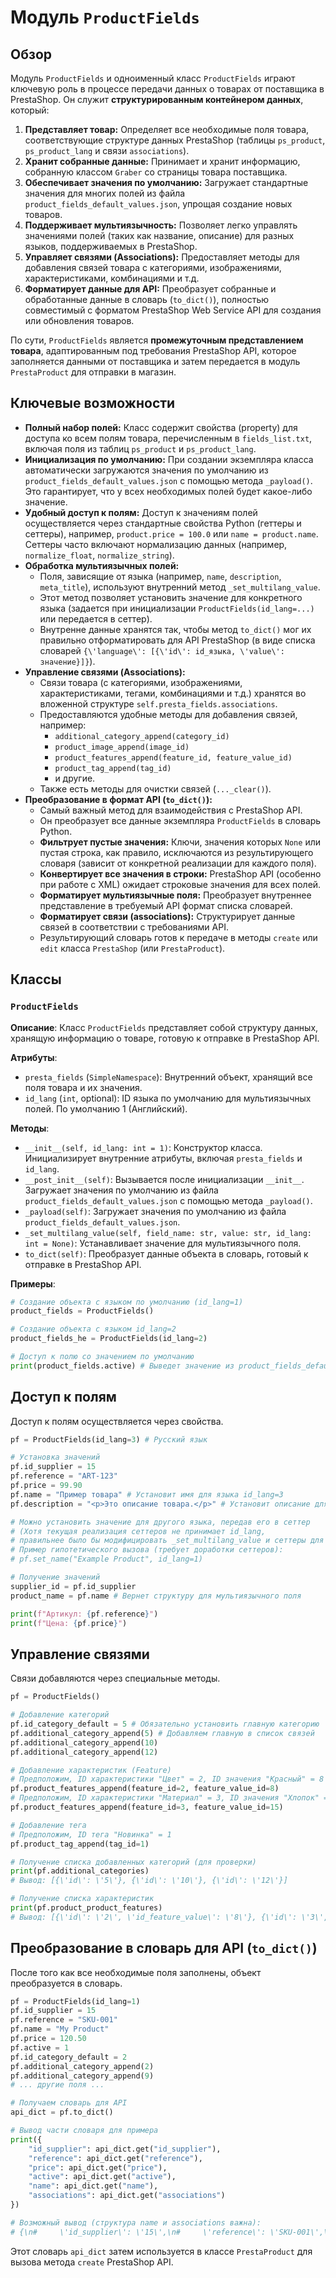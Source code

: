 # Модуль `ProductFields`

## Обзор

Модуль `ProductFields` и одноименный класс `ProductFields` играют ключевую роль в процессе передачи данных о товарах от поставщика в PrestaShop. Он служит **структурированным контейнером данных**, который:

1.  **Представляет товар:** Определяет все необходимые поля товара, соответствующие структуре данных PrestaShop (таблицы `ps_product`, `ps_product_lang` и связи `associations`).
2.  **Хранит собранные данные:** Принимает и хранит информацию, собранную классом `Graber` со страницы товара поставщика.
3.  **Обеспечивает значения по умолчанию:** Загружает стандартные значения для многих полей из файла `product_fields_default_values.json`, упрощая создание новых товаров.
4.  **Поддерживает мультиязычность:** Позволяет легко управлять значениями полей (таких как название, описание) для разных языков, поддерживаемых в PrestaShop.
5.  **Управляет связями (Associations):** Предоставляет методы для добавления связей товара с категориями, изображениями, характеристиками, комбинациями и т.д.
6.  **Форматирует данные для API:** Преобразует собранные и обработанные данные в словарь (`to_dict()`), полностью совместимый с форматом PrestaShop Web Service API для создания или обновления товаров.

По сути, `ProductFields` является **промежуточным представлением товара**, адаптированным под требования PrestaShop API, которое заполняется данными от поставщика и затем передается в модуль `PrestaProduct` для отправки в магазин.

## Ключевые возможности

*   **Полный набор полей:** Класс содержит свойства (property) для доступа ко всем полям товара, перечисленным в `fields_list.txt`, включая поля из таблиц `ps_product` и `ps_product_lang`.
*   **Инициализация по умолчанию:** При создании экземпляра класса автоматически загружаются значения по умолчанию из `product_fields_default_values.json` с помощью метода `_payload()`. Это гарантирует, что у всех необходимых полей будет какое-либо значение.
*   **Удобный доступ к полям:** Доступ к значениям полей осуществляется через стандартные свойства Python (геттеры и сеттеры), например, `product.price = 100.0` или `name = product.name`. Сеттеры часто включают нормализацию данных (например, `normalize_float`, `normalize_string`).
*   **Обработка мультиязычных полей:**
    *   Поля, зависящие от языка (например, `name`, `description`, `meta_title`), используют внутренний метод `_set_multilang_value`.
    *   Этот метод позволяет установить значение для конкретного языка (задается при инициализации `ProductFields(id_lang=...)` или передается в сеттер).
    *   Внутренне данные хранятся так, чтобы метод `to_dict()` мог их правильно отформатировать для API PrestaShop (в виде списка словарей `{\'language\': [{\'id\': id_языка, \'value\': значение}]}`).
*   **Управление связями (Associations):**
    *   Связи товара (с категориями, изображениями, характеристиками, тегами, комбинациями и т.д.) хранятся во вложенной структуре `self.presta_fields.associations`.
    *   Предоставляются удобные методы для добавления связей, например:
        *   `additional_category_append(category_id)`
        *   `product_image_append(image_id)`
        *   `product_features_append(feature_id, feature_value_id)`
        *   `product_tag_append(tag_id)`
        *   и другие.
    *   Также есть методы для очистки связей (`..._clear()`).
*   **Преобразование в формат API (`to_dict()`):**
    *   Самый важный метод для взаимодействия с PrestaShop API.
    *   Он преобразует все данные экземпляра `ProductFields` в словарь Python.
    *   **Фильтрует пустые значения:** Ключи, значения которых `None` или пустая строка, как правило, исключаются из результирующего словаря (зависит от конкретной реализации для каждого поля).
    *   **Конвертирует все значения в строки:** PrestaShop API (особенно при работе с XML) ожидает строковые значения для всех полей.
    *   **Форматирует мультиязычные поля:** Преобразует внутреннее представление в требуемый API формат списка словарей.
    *   **Форматирует связи (associations):** Структурирует данные связей в соответствии с требованиями API.
    *   Результирующий словарь готов к передаче в методы `create` или `edit` класса `PrestaShop` (или `PrestaProduct`).

## Классы

### `ProductFields`

**Описание**: Класс `ProductFields` представляет собой структуру данных, хранящую информацию о товаре, готовую к отправке в PrestaShop API.

**Атрибуты**:

*   `presta_fields` (`SimpleNamespace`): Внутренний объект, хранящий все поля товара и их значения.
*   `id_lang` (`int`, optional): ID языка по умолчанию для мультиязычных полей. По умолчанию 1 (Английский).

**Методы**:

*   `__init__(self, id_lang: int = 1)`: Конструктор класса. Инициализирует внутренние атрибуты, включая `presta_fields` и `id_lang`.
*   `__post_init__(self)`: Вызывается после инициализации `__init__`. Загружает значения по умолчанию из файла `product_fields_default_values.json` с помощью метода `_payload()`.
*   `_payload(self)`: Загружает значения по умолчанию из файла `product_fields_default_values.json`.
*   `_set_multilang_value(self, field_name: str, value: str, id_lang: int = None)`: Устанавливает значение для мультиязычного поля.
*   `to_dict(self)`: Преобразует данные объекта в словарь, готовый к отправке в PrestaShop API.

**Примеры**:

```python
# Создание объекта с языком по умолчанию (id_lang=1)
product_fields = ProductFields()

# Создание объекта с языком id_lang=2
product_fields_he = ProductFields(id_lang=2)

# Доступ к полю со значением по умолчанию
print(product_fields.active) # Выведет значение из product_fields_default_values.json (вероятно, 1)
```

## Доступ к полям

Доступ к полям осуществляется через свойства.

```python
pf = ProductFields(id_lang=3) # Русский язык

# Установка значений
pf.id_supplier = 15
pf.reference = "ART-123"
pf.price = 99.90
pf.name = "Пример товара" # Установит имя для языка id_lang=3
pf.description = "<p>Это описание товара.</p>" # Установит описание для языка id_lang=3

# Можно установить значение для другого языка, передав его в сеттер
# (Хотя текущая реализация сеттеров не принимает id_lang,
# правильнее было бы модифицировать _set_multilang_value и сеттеры для этого)
# Пример гипотетического вызова (требует доработки сеттеров):
# pf.set_name("Example Product", id_lang=1)

# Получение значений
supplier_id = pf.id_supplier
product_name = pf.name # Вернет структуру для мультиязычного поля

print(f"Артикул: {pf.reference}")
print(f"Цена: {pf.price}")
```

## Управление связями

Связи добавляются через специальные методы.

```python
pf = ProductFields()

# Добавление категорий
pf.id_category_default = 5 # Обязательно установить главную категорию
pf.additional_category_append(5) # Добавляем главную в список связей
pf.additional_category_append(10)
pf.additional_category_append(12)

# Добавление характеристик (Feature)
# Предположим, ID характеристики "Цвет" = 2, ID значения "Красный" = 8
pf.product_features_append(feature_id=2, feature_value_id=8)
# Предположим, ID характеристики "Материал" = 3, ID значения "Хлопок" = 15
pf.product_features_append(feature_id=3, feature_value_id=15)

# Добавление тега
# Предположим, ID тега "Новинка" = 1
pf.product_tag_append(tag_id=1)

# Получение списка добавленных категорий (для проверки)
print(pf.additional_categories)
# Вывод: [{\'id\': \'5\'}, {\'id\': \'10\'}, {\'id\': \'12\'}]

# Получение списка характеристик
print(pf.product_product_features)
# Вывод: [{\'id\': \'2\', \'id_feature_value\': \'8\'}, {\'id\': \'3\', \'id_feature_value\': \'15\'}]
```

## Преобразование в словарь для API (`to_dict()`)

После того как все необходимые поля заполнены, объект преобразуется в словарь.

```python
pf = ProductFields(id_lang=1)
pf.id_supplier = 15
pf.reference = "SKU-001"
pf.name = "My Product"
pf.price = 120.50
pf.active = 1
pf.id_category_default = 2
pf.additional_category_append(2)
pf.additional_category_append(9)
# ... другие поля ...

# Получаем словарь для API
api_dict = pf.to_dict()

# Вывод части словаря для примера
print({
    "id_supplier": api_dict.get("id_supplier"),
    "reference": api_dict.get("reference"),
    "price": api_dict.get("price"),
    "active": api_dict.get("active"),
    "name": api_dict.get("name"),
    "associations": api_dict.get("associations")
})

# Возможный вывод (структура name и associations важна):
# {\n#     \'id_supplier\': \'15\',\n#     \'reference\': \'SKU-001\',\n#     \'price\': \'120.500000\', # Цена будет отформатирована как строка с 6 знаками после запятой\n#     \'active\': \'1\',\n#     \'name\': {\'language\': [{\'attrs\': {\'id\': 1}, \'value\': \'My Product\'}]}, # Формат мультиязычного поля\n#     \'associations\': {\n#         \'categories\': [{\'id\': \'2\'}, {\'id\': \'9\'}] # Связи с категориями\n#         # ... другие связи, если были добавлены\n#     }\n# }
```

Этот словарь `api_dict` затем используется в классе `PrestaProduct` для вызова метода `create` PrestaShop API.